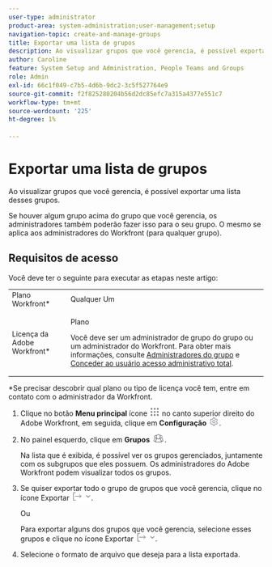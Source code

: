 ```yaml
---
user-type: administrator
product-area: system-administration;user-management;setup
navigation-topic: create-and-manage-groups
title: Exportar uma lista de grupos
description: Ao visualizar grupos que você gerencia, é possível exportar uma lista desses grupos.
author: Caroline
feature: System Setup and Administration, People Teams and Groups
role: Admin
exl-id: 66c1f049-c7b5-4d6b-9dc2-3c5f527764e9
source-git-commit: f2f825280204b56d2dc85efc7a315a4377e551c7
workflow-type: tm+mt
source-wordcount: '225'
ht-degree: 1%

---
```


# Exportar uma lista de grupos

Ao visualizar grupos que você gerencia, é possível exportar uma lista desses grupos.

Se houver algum grupo acima do grupo que você gerencia, os administradores também poderão fazer isso para o seu grupo. O mesmo se aplica aos administradores do Workfront (para qualquer grupo).

## Requisitos de acesso

Você deve ter o seguinte para executar as etapas neste artigo:

<table style="table-layout:auto"> 
 <col> 
 <col> 
 <tbody> 
  <tr> 
   <td role="rowheader">Plano Workfront*</td> 
   <td>Qualquer Um</td> 
  </tr> 
  <tr> 
   <td role="rowheader">Licença da Adobe Workfront*</td> 
   <td> <p>Plano </p> <p>Você deve ser um administrador de grupo do grupo ou um administrador do Workfront. Para obter mais informações, consulte <a href="../../../administration-and-setup/manage-groups/group-roles/group-administrators.md" class="MCXref xref">Administradores do grupo</a> e <a href="../../../administration-and-setup/add-users/configure-and-grant-access/grant-a-user-full-administrative-access.md" class="MCXref xref">Conceder ao usuário acesso administrativo total</a>.</p> </td> 
  </tr> 
 </tbody> 
</table>

&#42;Se precisar descobrir qual plano ou tipo de licença você tem, entre em contato com o administrador da Workfront.

1. Clique no botão **Menu principal** ícone ![](assets/main-menu-icon.png) no canto superior direito do Adobe Workfront, em seguida, clique em **Configuração** ![](assets/gear-icon-settings.png).

1. No painel esquerdo, clique em **Grupos** ![](assets/groups-icon.png).

   Na lista que é exibida, é possível ver os grupos gerenciados, juntamente com os subgrupos que eles possuem. Os administradores do Adobe Workfront podem visualizar todos os grupos.

1. Se quiser exportar todo o grupo de grupos que você gerencia, clique no ícone Exportar ![](assets/export.png).

   Ou

   Para exportar alguns dos grupos que você gerencia, selecione esses grupos e clique no ícone Exportar ![](assets/export.png).

1. Selecione o formato de arquivo que deseja para a lista exportada.
